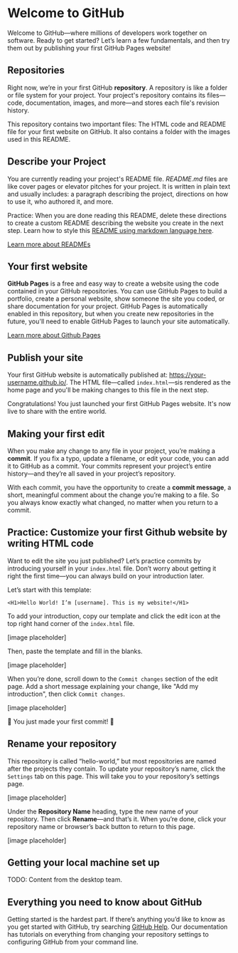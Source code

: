 # Welcome to GitHub

Welcome to GitHub—where millions of developers work together on software. Ready to get started? Let’s learn a few fundamentals, and then try them out by publishing your first GitHub Pages website!

## Repositories

Right now, we’re in your first GitHub **repository**. A repository is like a folder or file system for your project. Your project's repository contains its files—code, documentation, images, and more—and stores each file's revision history.

This repository contains two important files: The HTML code and README file for your first website on GitHub. It also contains a folder with the images used in this README.

## Describe your Project

You are currently reading your project's README file. _README.md_ files are like cover pages or elevator pitches for your project. It is written in plain text  and usually includes: a paragraph describing the project, directions on how to use it, who authored it, and more.

Practice: When you are done reading this README, delete these directions to create a custom README  describing the website you create in the next step. Learn how to style this [README using markdown language here](https://guides.github.com/features/mastering-markdown/).

[Learn more about READMEs](https://help.github.com/en/articles/about-readmes)


## Your first website

**GitHub Pages** is a free and easy way to create a website using the code contained in your GitHub repositories. You can use GitHub Pages to build a portfolio, create a personal website, show someone the site you coded, or share documentation for your project. GitHub Pages is automatically enabled in this repository, but when you create new repositories in the future, you'll need to enable GitHub Pages to launch your site automatically.

[Learn more about Github Pages](https://pages.github.com/)

## Publish your site

Your first GitHub website is automatically published at: https://your-username.github.io/. The HTML file—called `index.html`—sis rendered as the home page and you'll be making changes to this file in the next step.

Congratulations! You just launched your first GitHub Pages website. It's now live to share with the entire world.

## Making your first edit

When you make any change to any file in your project, you’re making a **commit**. If you fix a typo, update a filename, or edit your code, you can add it to GitHub as a commit. Your commits represent your project’s entire history—and they’re all saved in your project’s repository.

With each commit, you have the opportunity to create a **commit message**, a short, meaningful comment about the change you’re making to a file. So you always know exactly what changed, no matter when you return to a commit.

## Practice: Customize your first Github website by writing HTML code

Want to edit the site you just published? Let’s practice commits by introducing yourself in your `index.html` file. Don’t worry about getting it right the first time—you can always build on your introduction later.

Let’s start with this template:

```
<H1>Hello World! I’m [username]. This is my website!</H1>
```

To add your introduction, copy our template and click the edit icon at the top right hand corner of the `index.html` file.

[image placeholder]

Then, paste the template and fill in the blanks.

[image placeholder]

When you’re done, scroll down to the `Commit changes` section of the edit page. Add a short message explaining your change, like "Add my introduction", then click `Commit changes`.

[image placeholder]

:tada: You just made your first commit! :tada:

## Rename your repository 

 This repository is called “hello-world,” but most repositories are named after the projects they contain. To update your repository’s name, click the `Settings` tab on this page. This will take you to your repository’s settings page.

[image placeholder]

Under the **Repository Name** heading, type the new name of your repository. Then click **Rename**—and that’s it. When you’re done, click your repository name or browser’s back button to return to this page.

[image placeholder]

## Getting your local machine set up

TODO: Content from the desktop team.

## Everything you need to know about GitHub

Getting started is the hardest part. If there’s anything you’d like to know as you get started with GitHub, try searching [GitHub Help](https://help.github.com). Our documentation has tutorials on everything from changing your repository settings to configuring GitHub from your command line.

